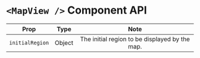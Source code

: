 # `<MapView />` Component API


| Prop              | Type          | Note          |
| -------------     |:-------------:|:-------------:|
| `initialRegion`   | Object        |The initial region to be displayed by the map.               |